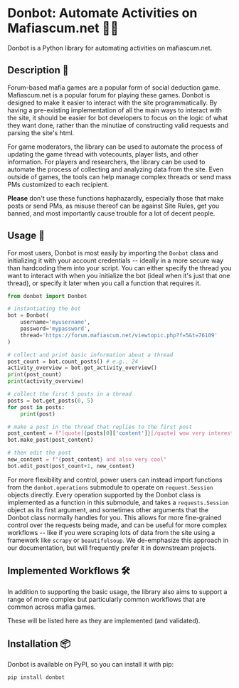 # Donbot: Automate Activities on Mafiascum.net 🤖🤵
Donbot is a Python library for automating activities on mafiascum.net. 

## Description 📖

Forum-based mafia games are a popular form of social deduction game. Mafiascum.net is a popular forum for playing these games. Donbot is designed to make it easier to interact with the site programmatically. By having a pre-existing implementation of all the main ways to interact with the site, it should be easier for bot developers to focus on the logic of what they want done, rather than the minutiae of constructing valid requests and parsing the site's html.

For game moderators, the library can be used to automate the process of updating the game thread with votecounts, player lists, and other information. For players and researchers, the library can be used to automate the process of collecting and analyzing data from the site. Even outside of games, the tools can help manage complex threads or send mass PMs customized to each recipient.

**Please** don't use these functions haphazardly, especially those that make posts or send PMs, as misuse thereof can be against Site Rules, get you banned, and most importantly cause trouble for a lot of decent people.

## Usage 🍲

For most users, Donbot is most easily by importing the `Donbot` class and initializing it with your account credentials -- ideally in a more secure way than hardcoding them into your script. You can either specify the thread you want to interact with when you initialize the bot (ideal when it's just that one thread), or specify it later when you call a function that requires it.

```python
from donbot import Donbot

# instantiating the bot
bot = Donbot(
    username='myusername', 
    password='mypassword', 
    thread='https://forum.mafiascum.net/viewtopic.php?f=5&t=76109'
)

# collect and print basic information about a thread
post_count = bot.count_posts() # e.g., 24
activity_overview = bot.get_activity_overview()
print(post_count)
print(activity_overview)

# collect the first 5 posts in a thread
posts = bot.get_posts(0, 5)
for post in posts:
    print(post)

# make a post in the thread that replies to the first post 
post_content = f"[quote]{posts[0]['content']}[/quote] wow very interesting"
bot.make_post(post_content)

# then edit the post
new_content = f"{post_content} and also very cool"
bot.edit_post(post_count+1, new_content)
```

For more flexibility and control, power users can instead import functions from the `donbot.operations` submodule to operate on `request.Session` objects directly. Every operation supported by the Donbot class is implemented as a function in this submodule, and takes a `requests.Session` object as its first argument, and sometimes other arguments that the Donbot class normally handles for you. This allows for more fine-grained control over the requests being made, and can be useful for more complex workflows -- like if you were scraping lots of data from the site using a framework like `scrapy` or `beautifulsoup`. We de-emphasize this approach in our documentation, but will frequently prefer it in downstream projects.

## Implemented Workflows 🛠️

In addition to supporting the basic usage, the library also aims to support a range of more complex but particularly common workflows that are common across mafia games.

These will be listed here as they are implemented (and validated).

## Installation 📦

Donbot is available on PyPI, so you can install it with pip:

```bash
pip install donbot
```